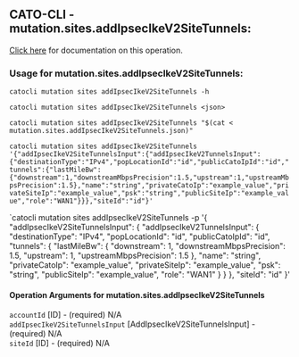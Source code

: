 
## CATO-CLI - mutation.sites.addIpsecIkeV2SiteTunnels:
[Click here](https://api.catonetworks.com/documentation/#mutation-mutation.sites.addIpsecIkeV2SiteTunnels) for documentation on this operation.

### Usage for mutation.sites.addIpsecIkeV2SiteTunnels:

`catocli mutation sites addIpsecIkeV2SiteTunnels -h`

`catocli mutation sites addIpsecIkeV2SiteTunnels <json>`

`catocli mutation sites addIpsecIkeV2SiteTunnels "$(cat < mutation.sites.addIpsecIkeV2SiteTunnels.json)"`

`catocli mutation sites addIpsecIkeV2SiteTunnels '{"addIpsecIkeV2SiteTunnelsInput":{"addIpsecIkeV2TunnelsInput":{"destinationType":"IPv4","popLocationId":"id","publicCatoIpId":"id","tunnels":{"lastMileBw":{"downstream":1,"downstreamMbpsPrecision":1.5,"upstream":1,"upstreamMbpsPrecision":1.5},"name":"string","privateCatoIp":"example_value","privateSiteIp":"example_value","psk":"string","publicSiteIp":"example_value","role":"WAN1"}}},"siteId":"id"}'`

`catocli mutation sites addIpsecIkeV2SiteTunnels -p '{
    "addIpsecIkeV2SiteTunnelsInput": {
        "addIpsecIkeV2TunnelsInput": {
            "destinationType": "IPv4",
            "popLocationId": "id",
            "publicCatoIpId": "id",
            "tunnels": {
                "lastMileBw": {
                    "downstream": 1,
                    "downstreamMbpsPrecision": 1.5,
                    "upstream": 1,
                    "upstreamMbpsPrecision": 1.5
                },
                "name": "string",
                "privateCatoIp": "example_value",
                "privateSiteIp": "example_value",
                "psk": "string",
                "publicSiteIp": "example_value",
                "role": "WAN1"
            }
        }
    },
    "siteId": "id"
}'


#### Operation Arguments for mutation.sites.addIpsecIkeV2SiteTunnels ####

`accountId` [ID] - (required) N/A    
`addIpsecIkeV2SiteTunnelsInput` [AddIpsecIkeV2SiteTunnelsInput] - (required) N/A    
`siteId` [ID] - (required) N/A    
